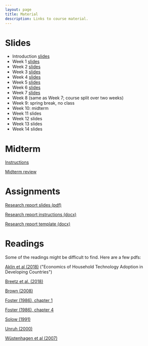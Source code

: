 ```yaml
---
layout: page
title: Material
description: Links to course material.
---
```


# Slides

<!-- * Week 1 [slides](./assets/slides/Session_1.html) -->
* Introduction [slides](./assets/slides/Introduction.pdf)
* Week 1 [slides](./assets/slides/Week1.pdf)
* Week 2 [slides](./assets/slides/Week2.pdf)
* Week 3 [slides](./assets/slides/Week3.pdf)
* Week 4 [slides](./assets/slides/Week4.pdf)
* Week 5 [slides](./assets/slides/Week5.pdf)
* Week 6 [slides](./assets/slides/Week6.pdf)
* Week 7 [slides](./assets/slides/Week7.pdf)
* Week 8 (same as Week 7; course split over two weeks)
* Week 9: spring break, no class
* Week 10: midterm
* Week 11 slides
* Week 12 slides
* Week 13 slides
* Week 14 slides

# Midterm

[Instructions](./assets/slides/Midterm.pdf)

[Midterm review](./assets/slides/ReviewSession.pdf)

# Assignments

[Research report slides (pdf)](./assets/slides/ResearchReport.pdf)

[Research report instructions (docx)](./assets/assignments/Research%20Report%20Instructions.docx)

[Research report template (docx)](./assets/assignments/Research%20Report%20Template.docx)


# Readings

Some of the readings might be difficult to find. Here are a few pdfs:

[Aklin et al (2018)](./assets/readings/Aklin_etLal_2018.pdf) ("Economics of Household Technology Adoption in Developing Countries")

[Breetz et al. (2018)](./assets/readings/Breetz_et_al_2018.pdf)

[Brown (2008)](./assets/readings/Brown2008.pdf)

[Foster (1986), chapter 1](./assets/readings/Foster_1986_Chapter1.pdf)

[Foster (1986), chapter 4](./assets/readings/Foster_1986_Chapter4.pdf)

[Solow (1991)](./assets/readings/Solow.pdf)

[Unruh (2000)](./assets/readings/Unruh2000.pdf)

[Wüstenhagen et al (2007)](./assets/readings/Wuestenhagen_et_al_2007.pdf)